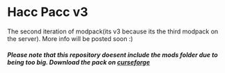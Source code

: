 # Hacc Pacc v3
The second iteration of modpack(its v3 because its the third modpack on the server). More info will be posted soon :)

##### Please note that this repository doesent include the mods folder due to being too big. Download the pack on [curseforge](https://www.curseforge.com/minecraft/modpacks/hackclubpack)
